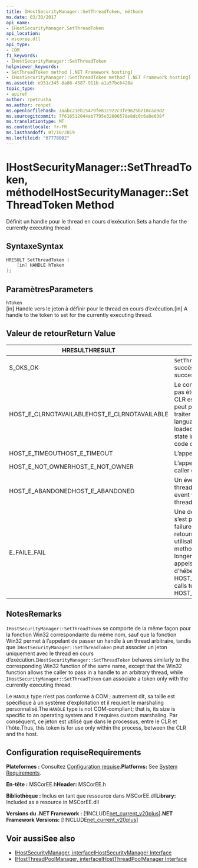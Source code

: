 ```yaml
---
title: IHostSecurityManager::SetThreadToken, méthode
ms.date: 03/30/2017
api_name:
- IHostSecurityManager.SetThreadToken
api_location:
- mscoree.dll
api_type:
- COM
f1_keywords:
- IHostSecurityManager::SetThreadToken
helpviewer_keywords:
- SetThreadToken method [.NET Framework hosting]
- IHostSecurityManager::SetThreadToken method [.NET Framework hosting]
ms.assetid: e951c345-8a86-4587-911b-a1a57bc6428a
topic_type:
- apiref
author: rpetrusha
ms.author: ronpet
ms.openlocfilehash: 3aabc21eb15479fe81c922c3fe9625b210caa9d2
ms.sourcegitcommit: 7f616512044ab7795e32806578e8dc0c6a0e038f
ms.translationtype: MT
ms.contentlocale: fr-FR
ms.lasthandoff: 07/10/2019
ms.locfileid: "67778002"
---
```

# <a name="ihostsecuritymanagersetthreadtoken-method"></a><span data-ttu-id="fd967-102">IHostSecurityManager::SetThreadToken, méthode</span><span class="sxs-lookup"><span data-stu-id="fd967-102">IHostSecurityManager::SetThreadToken Method</span></span>
<span data-ttu-id="fd967-103">Définit un handle pour le thread en cours d’exécution.</span><span class="sxs-lookup"><span data-stu-id="fd967-103">Sets a handle for the currently executing thread.</span></span>  
  
## <a name="syntax"></a><span data-ttu-id="fd967-104">Syntaxe</span><span class="sxs-lookup"><span data-stu-id="fd967-104">Syntax</span></span>  
  
```cpp  
HRESULT SetThreadToken (  
    [in] HANDLE hToken  
);  
```  
  
## <a name="parameters"></a><span data-ttu-id="fd967-105">Paramètres</span><span class="sxs-lookup"><span data-stu-id="fd967-105">Parameters</span></span>  
 `hToken`  
 <span data-ttu-id="fd967-106">[in] Handle vers le jeton à définir pour le thread en cours d’exécution.</span><span class="sxs-lookup"><span data-stu-id="fd967-106">[in] A handle to the token to set for the currently executing thread.</span></span>  
  
## <a name="return-value"></a><span data-ttu-id="fd967-107">Valeur de retour</span><span class="sxs-lookup"><span data-stu-id="fd967-107">Return Value</span></span>  
  
|<span data-ttu-id="fd967-108">HRESULT</span><span class="sxs-lookup"><span data-stu-id="fd967-108">HRESULT</span></span>|<span data-ttu-id="fd967-109">Description</span><span class="sxs-lookup"><span data-stu-id="fd967-109">Description</span></span>|  
|-------------|-----------------|  
|<span data-ttu-id="fd967-110">S_OK</span><span class="sxs-lookup"><span data-stu-id="fd967-110">S_OK</span></span>|<span data-ttu-id="fd967-111">`SetThreadToken` retourné avec succès.</span><span class="sxs-lookup"><span data-stu-id="fd967-111">`SetThreadToken` returned successfully.</span></span>|  
|<span data-ttu-id="fd967-112">HOST_E_CLRNOTAVAILABLE</span><span class="sxs-lookup"><span data-stu-id="fd967-112">HOST_E_CLRNOTAVAILABLE</span></span>|<span data-ttu-id="fd967-113">Le common language runtime (CLR) n’a pas été chargé dans un processus ou le CLR est dans un état dans lequel il ne peut pas exécuter le code managé ou traiter l’appel avec succès.</span><span class="sxs-lookup"><span data-stu-id="fd967-113">The common language runtime (CLR) has not been loaded into a process, or the CLR is in a state in which it cannot run managed code or process the call successfully.</span></span>|  
|<span data-ttu-id="fd967-114">HOST_E_TIMEOUT</span><span class="sxs-lookup"><span data-stu-id="fd967-114">HOST_E_TIMEOUT</span></span>|<span data-ttu-id="fd967-115">L’appel a expiré.</span><span class="sxs-lookup"><span data-stu-id="fd967-115">The call timed out.</span></span>|  
|<span data-ttu-id="fd967-116">HOST_E_NOT_OWNER</span><span class="sxs-lookup"><span data-stu-id="fd967-116">HOST_E_NOT_OWNER</span></span>|<span data-ttu-id="fd967-117">L’appelant ne possède pas le verrou.</span><span class="sxs-lookup"><span data-stu-id="fd967-117">The caller does not own the lock.</span></span>|  
|<span data-ttu-id="fd967-118">HOST_E_ABANDONED</span><span class="sxs-lookup"><span data-stu-id="fd967-118">HOST_E_ABANDONED</span></span>|<span data-ttu-id="fd967-119">Un événement a été annulé alors qu’un thread bloqué ou Fibre l’attendait.</span><span class="sxs-lookup"><span data-stu-id="fd967-119">An event was canceled while a blocked thread or fiber was waiting on it.</span></span>|  
|<span data-ttu-id="fd967-120">E_FAIL</span><span class="sxs-lookup"><span data-stu-id="fd967-120">E_FAIL</span></span>|<span data-ttu-id="fd967-121">Une défaillance catastrophique inconnue s’est produite.</span><span class="sxs-lookup"><span data-stu-id="fd967-121">An unknown catastrophic failure occurred.</span></span> <span data-ttu-id="fd967-122">Lorsqu’une méthode retourne E_FAIL, le CLR n’est plus utilisable au sein du processus.</span><span class="sxs-lookup"><span data-stu-id="fd967-122">When a method returns E_FAIL, the CLR is no longer usable within the process.</span></span> <span data-ttu-id="fd967-123">Les appels suivants aux méthodes d’hébergement retournent HOST_E_CLRNOTAVAILABLE.</span><span class="sxs-lookup"><span data-stu-id="fd967-123">Subsequent calls to hosting methods return HOST_E_CLRNOTAVAILABLE.</span></span>|  
  
## <a name="remarks"></a><span data-ttu-id="fd967-124">Notes</span><span class="sxs-lookup"><span data-stu-id="fd967-124">Remarks</span></span>  
 <span data-ttu-id="fd967-125">`IHostSecurityManager::SetThreadToken` se comporte de la même façon pour la fonction Win32 correspondante du même nom, sauf que la fonction Win32 permet à l’appelant de passer un handle à un thread arbitraire, tandis que `IHostSecurityManager::SetThreadToken` peut associer un jeton uniquement avec le thread en cours d’exécution.</span><span class="sxs-lookup"><span data-stu-id="fd967-125">`IHostSecurityManager::SetThreadToken` behaves similarly to the corresponding Win32 function of the same name, except that the Win32 function allows the caller to pass in a handle to an arbitrary thread, while `IHostSecurityManager::SetThreadToken` can associate a token only with the currently executing thread.</span></span>  
  
 <span data-ttu-id="fd967-126">Le `HANDLE` type n’est pas conforme à COM ; autrement dit, sa taille est spécifique à un système d’exploitation et il requiert le marshaling personnalisé.</span><span class="sxs-lookup"><span data-stu-id="fd967-126">The `HANDLE` type is not COM-compliant; that is, its size is specific to an operating system and it requires custom marshaling.</span></span> <span data-ttu-id="fd967-127">Par conséquent, ce jeton est utilisé que dans le processus, entre le CLR et l’hôte.</span><span class="sxs-lookup"><span data-stu-id="fd967-127">Thus, this token is for use only within the process, between the CLR and the host.</span></span>  
  
## <a name="requirements"></a><span data-ttu-id="fd967-128">Configuration requise</span><span class="sxs-lookup"><span data-stu-id="fd967-128">Requirements</span></span>  
 <span data-ttu-id="fd967-129">**Plateformes :** Consultez [Configuration requise](../../../../docs/framework/get-started/system-requirements.md).</span><span class="sxs-lookup"><span data-stu-id="fd967-129">**Platforms:** See [System Requirements](../../../../docs/framework/get-started/system-requirements.md).</span></span>  
  
 <span data-ttu-id="fd967-130">**En-tête :** MSCorEE.h</span><span class="sxs-lookup"><span data-stu-id="fd967-130">**Header:** MSCorEE.h</span></span>  
  
 <span data-ttu-id="fd967-131">**Bibliothèque :** Inclus en tant que ressource dans MSCorEE.dll</span><span class="sxs-lookup"><span data-stu-id="fd967-131">**Library:** Included as a resource in MSCorEE.dll</span></span>  
  
 <span data-ttu-id="fd967-132">**Versions du .NET Framework :** [!INCLUDE[net_current_v20plus](../../../../includes/net-current-v20plus-md.md)]</span><span class="sxs-lookup"><span data-stu-id="fd967-132">**.NET Framework Versions:** [!INCLUDE[net_current_v20plus](../../../../includes/net-current-v20plus-md.md)]</span></span>  
  
## <a name="see-also"></a><span data-ttu-id="fd967-133">Voir aussi</span><span class="sxs-lookup"><span data-stu-id="fd967-133">See also</span></span>

- [<span data-ttu-id="fd967-134">IHostSecurityManager, interface</span><span class="sxs-lookup"><span data-stu-id="fd967-134">IHostSecurityManager Interface</span></span>](../../../../docs/framework/unmanaged-api/hosting/ihostsecuritymanager-interface.md)
- [<span data-ttu-id="fd967-135">IHostThreadPoolManager, interface</span><span class="sxs-lookup"><span data-stu-id="fd967-135">IHostThreadPoolManager Interface</span></span>](../../../../docs/framework/unmanaged-api/hosting/ihostthreadpoolmanager-interface.md)
